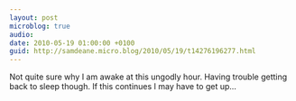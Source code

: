 ```yaml
---
layout: post
microblog: true
audio: 
date: 2010-05-19 01:00:00 +0100
guid: http://samdeane.micro.blog/2010/05/19/t14276196277.html
---
```

Not quite sure why I am awake at this ungodly hour. Having trouble getting back to sleep though. If this continues I may have to get up...
